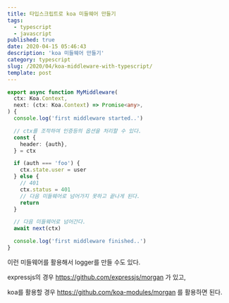 ```yaml
---
title: 타입스크립트로 koa 미들웨어 만들기
tags:
  - typescript
  - javascript
published: true
date: 2020-04-15 05:46:43
description: 'koa 미들웨어 만들기'
category: typescript
slug: /2020/04/koa-middleware-with-typescript/
template: post
---
```


```typescript
export async function MyMiddleware(
  ctx: Koa.Context,
  next: (ctx: Koa.Context) => Promise<any>,
) {
  console.log('first middleware started..')

  // ctx를 조작하여 인증등의 옵션을 처리할 수 있다.
  const {
    header: {auth},
  } = ctx

  if (auth === 'foo') {
    ctx.state.user = user
  } else {
    // 401
    ctx.status = 401
    // 다음 미들웨어로 넘어가지 못하고 끝나게 된다.
    return
  }

  // 다음 미들웨어로 넘어간다.
  await next(ctx)

  console.log('first middleware finished..')
}
```

이런 미들웨어를 활용해서 logger를 만들 수도 있다.

expressjs의 경우 https://github.com/expressjs/morgan 가 있고,

koa를 활용할 경우 https://github.com/koa-modules/morgan 를 활용하면 된다.
